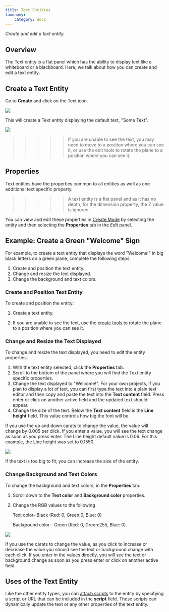 ```yaml
---
title: Text Entities
taxonomy:
    category: docs
---
```


*Create and edit a text entity.*

## Overview

The Text entity is a flat panel which has the ability to display text like a whiteboard or a blackboard. Here, we talk about how you can create and edit a text entity. 

## Create a Text Entity

Go to **Create** and click on the Text icon. 

![](\create-button-open.png)

This will create a Text entity displaying the default text, "Some Text".

![](\some-text.png)

> > > > > If you are unable to see the text, you may need to move to a position where you can see it, or use the edit tools to rotate the plane to a position where you can see it.

## Properties

Text entities have the properties common to all entities as well as one additional text specific property.

> > > > > A text entity is a flat panel and as it has no depth, for the dimension property, the Z value is ignored.

You can view and edit these properties in [Create Mode](../create-mode) by selecting the entity and then selecting the **Properties** tab in the *Edit* panel.

## Example: Create a Green "Welcome" Sign

For example, to create a text entity that displays the word "Welcome!" in big black letters on a green plane, complete the following steps:

1. Create and position the text entity.
2. Change and resize the text displayed.
3. Change the background and text colors.

### Create and Position Text Entity

To create and position the entity:

1. Create a text entity.

2. If you are unable to see the text, use the [create tools](../create-mode) to rotate the plane to a position where you can see it.

### Change and Resize the Text Displayed

To change and resize the text displayed, you need to edit the entity properties.

1. With the text entity selected, click the **Properties** tab.
2. Scroll to the bottom of the panel where you will find the Text entity specific properties.
3. Change the text displayed to "Welcome!". For your own projects, if you plan to display a lot of text, you can first type the text into a plain text editor and then copy and paste the text into the **Text content** field. Press enter or click on another active field and the updated text should appear.
4. Change the size of the text. Below the **Text content** field is the **Line height** field. This value controls how big the font will be.

If you use the up and down carats to change the value, the value will change by 0.005 per click. If you enter a value, you will see the text change as soon as you press enter. The Line height default value is 0.06. For this example, the Line height was set to 0.1550.

![](\welcome-text.png)

If the text is too big to fit, you can increase the size of the entity.

### Change Background and Text Colors

To change the background and text colors, in the **Properties** tab:

1. Scroll down to the **Text color** and **Background color** properties.

2. Change the RGB values to the following

      Text color- Black (Red: 0, Green:0, Blue: 0) 

      Background color - Green (Red: 0, Green:255, Blue: 0).


  ![](\welcome-green.png)

If you use the carats to change the value, as you click to increase or decrease the value you should see the text or background change with each click. If you enter in the values directly, you will see the text or background change as soon as you press enter or click on another active field.

## Uses of the Text Entity

Like the other entity types, you can [attach scripts](../../all-about-scripting/attach-entity-scripts) to the entity by specifying a script or URL that can be included in the **script** field. These scripts can dynamically update the text or any other properties of the text entity.